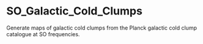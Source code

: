 # SO_Galactic_Cold_Clumps
Generate maps of galactic cold clumps from the Planck galactic cold clump catalogue at SO frequencies.
